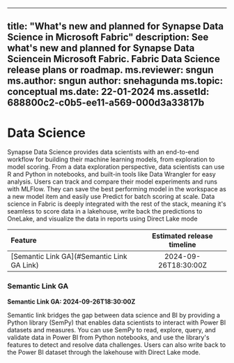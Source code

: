  
---
title: "What's new and planned for Synapse Data Science in Microsoft Fabric"
description: See what's new and planned for Synapse Data Sciencein Microsoft Fabric. Fabric Data Science release plans or roadmap.
ms.reviewer: sngun
ms.author: sngun
author: snehagunda
ms.topic: conceptual
ms.date: 22-01-2024 
ms.assetId: 688800c2-c0b5-ee11-a569-000d3a33817b
---

  
# Data Science

Synapse Data Science provides data scientists with an end-to-end workflow for building their machine learning models, from exploration to model scoring. From a data exploration perspective, data scientists can use R and Python in notebooks, and built-in tools like Data Wrangler for easy analysis. Users can track and compare their model experiments and runs with MLFlow. They can save the best performing model in the workspace as a new model item and easily use Predict for batch scoring at scale. Data science in Fabric is deeply integrated with the rest of the stack, meaning it's seamless to score data in a lakehouse, write back the predictions to OneLake, and visualize the data in reports using Direct Lake mode

|     **Feature**      | **Estimated release timeline** |    
|:-------------------| :------------------------------:|  
|[Semantic Link GA](#Semantic Link GA Link)|2024-09-26T18:30:00Z|

### <a name="Semantic Link GA Link"></a>Semantic Link GA
**Semantic Link GA: 2024-09-26T18:30:00Z**

Semantic link bridges the gap between data science and BI by providing a Python
library (SemPy) that enables data scientists to interact with Power BI datasets
and measures. You can use SemPy to read, explore, query, and validate data in
Power BI from Python notebooks, and use the library's features to detect and
resolve data challenges. Users can also write back to the Power BI dataset
through the lakehouse with Direct Lake mode.


